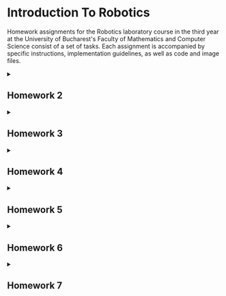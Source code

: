 # Introduction To Robotics
Homework assignments for the Robotics laboratory course in the third year at the University of Bucharest's Faculty of Mathematics and Computer Science consist of a set of tasks. Each assignment is accompanied by specific instructions, implementation guidelines, as well as code and image files.


<details>
<summary> <h2>Homework 2</h2> </summary>
<br>

### Task: Use a separate potentiometer for controlling each color of the RGB LED: Red, Green, and Blue. This control must leverage digital electronics. Specifically, you need to read the potentiometer’s value with Arduino and then write a mapped value to the LED pins.
### Code: [click here](https://github.com/Manu19x/IntroductionToRobotics/blob/main/sketch_oct22a.ino)
### Youtube video that shows how it works: [click here](https://youtube.com/shorts/qbaVMSnJ_Oc?si=G8W4escGwkBlPvqt)
![380233526_720468693258691_6219869733053416340_n](https://github.com/Manu19x/IntroductionToRobotics/assets/104021556/7cb6e894-ae49-4d40-9882-a22b18a49daf)

</details>

<details>
<summary> <h2>Homework 3</h2> </summary>
<br>
  
### Task: Design a control system that simulates a 3-floor elevator using the Arduino platform. 
Here are the specific requirements:
<ul>
  <li> LED Indicators: Each of the 3 LEDs should represent one of the 3 floors.
The LED corresponding to the current floor should light up. Additionally,
another LED should represent the elevator’s operational state. It should
blink when the elevator is moving and remain static when stationary.
 </li>
  <li>• Buttons: Implement 3 buttons that represent the call buttons from the
3 floors. When pressed, the elevator should simulate movement towards
the floor after a short interval (2-3 seconds).</li>
  <li> Buzzer (optional for Computer Science, mandatory for CTI):
The buzzer should sound briefly during the following scenarios:
– Elevator arriving at the desired floor (something resembling a ”cling”).
– Elevator doors closing and movement (pro tip: split them into 2
different sounds)
  </li>
  <li>State Change & Timers: If the elevator is already at the desired floor,
pressing the button for that floor should have no effect. Otherwise, after
a button press, the elevator should ”wait for the doors to close” and then
”move” to the corresponding floor. If the elevator is in movement, it
should either do nothing or it should stack its decision (get to the first
programmed floor, open the doors, wait, close them and then go to the
next desired floor).
 </li>
  <li>Debounce: Remember to implement debounce for the buttons to avoid
unintentional repeated button presses</li>
</ul>

### Code: [clickhere](https://github.com/Manu19x/IntroductionToRobotics/blob/main/homework_3elevator.ino)
### Youtube video that shows how it works: [click here](https://www.youtube.com/shorts/_G_iey8m5Zs)
![homerwork3](https://github.com/Manu19x/PCshopDataBase/assets/104021556/a7d00ddb-17c4-498f-814d-838a581f78fa)
</details>


<details>
<summary> <h2>Homework 4</h2> </summary>
<br>

### Task:  - 7 segment display drawing - Start with the dot point. The current position keeps flashing no matter if the part is turned on or off. You can use the joystick to hop around to nearby positions. A quick press of the button switches the part from on to off, or from off to on. If you hold the button for a while, it clears the whole display by turning off all the parts and putting the current position back at the dot. Interruptions are needed.
### Code: [click here](https://github.com/Manu19x/IntroductionToRobotics/blob/main/Homework4/homework4_7_seg.ino)
### Youtube video that shows how it works: [click here](https://youtu.be/1q8kYQo0aAA?si=I4LZ1vaigVZacQml)
![Screenshot_5](https://github.com/Manu19x/IntroductionToRobotics/assets/104021556/4d44520f-f498-4840-b825-3f26ce835bb5)



</details>


<details>
<summary> <h2>Homework 5</h2> </summary>
<br>

### Task:  - 4x 7 segment display stopwatch - Requirements:

The 4-digit 7-segment display should start with "000.0".
Buttons do the following:
Button 1: Starts or pauses the timer.
Button 2: Resets (if paused) or resets saved laps (if viewing laps).
Button 3: Saves a lap (when counting), cycles through the last 4 saved laps.
How it works:

The display starts with "000.0". Pressing Start begins the timer.
During the timer, pressing Lap saves that time, up to 4 laps. The 5th press overwrites the 1st. Reset does nothing during the timer, and Pause stops the timer.
In Pause mode, Lap doesn't work. Pressing Reset resets the timer to "000.0".
After reset, press Lap to cycle through saved laps. Continuous pressing cycles through laps. Reset in this state clears all flags and resets the timer to "000.0".
### Code: [click here](https://github.com/Manu19x/IntroductionToRobotics/tree/main/homework5)
### Youtube video that shows how it works: [click here](https://youtu.be/eQzjr2Uz1xY?si=lWtQG_9xk1qdMVWs)
![7687f603-be5d-4a21-a94f-c15229d5fd4e](https://github.com/Manu19x/IntroductionToRobotics/assets/104021556/043b106a-eda0-4e15-836f-7cc701498288)

</details>

<details>
<summary> <h2>Homework 6</h2> </summary>
<br>

### Task:  - Pseudo-smart Environment Monitor and Logger - Requirements:

The Smart Environment Monitor and Logger is a comprehensive system built around an Arduino microcontroller designed to collect and record diverse environmental data. Equipped with various sensors, this system captures information vital to understanding environmental conditions.

How It Works: Menu Structure
1. Sensor Settings
1.1 Sensors Sampling Interval: User input for the sensor sampling rate (between 1 and 10 seconds).
1.2 Ultrasonic Alert Threshold: Set threshold value for the ultrasonic sensor to trigger alerts.
1.3 LDR Alert Threshold: Set threshold value for the LDR sensor to trigger alerts.
1.4 Back: Return to the main menu.
2. Reset Logger Data
2.1 Yes: Confirm to delete all data.
2.2 No: Cancel data reset.
3. System Status
3.1 Current Sensor Readings: Continuous display of sensor readings at the set sampling rate; includes an exit option.
3.2 Current Sensor Settings: Displays sampling rate and threshold values for all sensors.
3.3 Display Logged Data: Displays the last 10 sensor readings for all sensors.
3.4 Back: Return to the main menu.
4. RGB LED Control
4.1 Manual Color Control: Set RGB LED colors manually.
4.2 LED: Toggle Automatic ON/OFF: Automatic mode: LED is GREEN if no sensor exceeds threshold; otherwise, RED. Manual mode uses last saved RGB values.
4.3 Back: Return to the main menu.


### Code: [click here](https://github.com/Manu19x/IntroductionToRobotics/blob/main/Homework6/environmentmonitor/environmentmonitor.ino)
### Youtube video that shows how it works: [click here](https://youtu.be/WZWiCGBvInU?si=FYIGRsdd3OByDrMv)
![5da47eb5-59ba-422e-a379-f8e8026a1069](https://github.com/Manu19x/IntroductionToRobotics/assets/104021556/02563942-e0f7-4ea1-9a76-597e5d05680d)


</details>

<details>
<summary> <h2>Homework 7</h2> </summary>
<br>

### Task:  - Pseudo Bomberman game
### How it works: The games start by generating the map and the player, as the game goes on you cand move around where there is no wall and you can destroy the walls by placing bombs.

### Youtube video that shows how it works: [click here](https://youtu.be/d4nvDhrWsQA)
### Code: [click here](https://github.com/Manu19x/IntroductionToRobotics/blob/main/h7/h7.ino)

![h7](https://github.com/Manu19x/IntroductionToRobotics/assets/104021556/dd8a5efa-98af-4be5-83ba-2ffca001b749)


</details>




